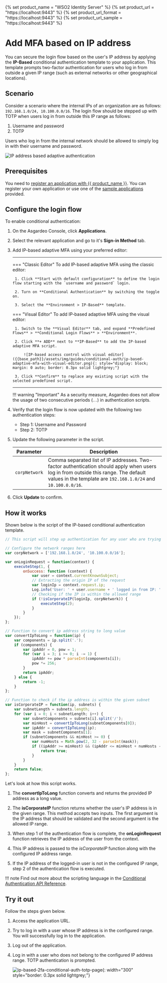 {% set product_name = "WSO2 Identity Server" %}
{% set product_url = "https://localhost:9443" %}
{% set product_url_format = "https://localhost:9443" %}
{% set product_url_sample = "https://localhost:9443" %}

# Add MFA based on IP address

You can secure the login flow based on the user's IP address by applying the **IP-Based** conditional authentication template to your application. This template prompts two-factor authentication for users who log in from outside a given IP range (such as external networks or other geographical locations).

## Scenario

Consider a scenario where the internal IPs of an organization are as follows: `192.168.1.0/24, 10.100.0.0/16`. The login flow should be stepped up with TOTP when users log in from outside this IP range as follows:

1. Username and password
2. TOTP

Users who log in from the internal network should be allowed to simply log in with their username and password.

![IP address based adaptive authentication]({{base_path}}/assets/img/guides/conditional-auth/ip-based-adaptive-auth.png)

## Prerequisites

You need to [register an application with {{ product_name }}]({{base_path}}/guides/applications/). You can register your own application or use one of the [sample applications]({{base_path}}/get-started/try-samples/) provided.

## Configure the login flow

To enable conditional authentication:

1. On the Asgardeo Console, click **Applications**.

2. Select the relevant application and go to it's **Sign-in Method** tab.

3. Add IP-based adaptive MFA using your preferred editor:

    ---
    === "Classic Editor"
        To add IP-based adaptive MFA using the classic editor:

        1. Click **Start with default configuration** to define the login flow starting with the `username and password` login.

        2. Turn on **Conditional Authentication** by switching the toggle on.

        3. Select the **Environment > IP-Based** template.

    === "Visual Editor"
        To add IP-based adaptive MFA using the visual editor:

        1. Switch to the **Visual Editor** tab, and expand **Predefined Flows** > **Conditional Login Flows** > **Environment**.

        2. Click **+ ADD** next to **IP-Based** to add the IP-based adaptive MFA script.

            ![IP-based access control with visual editor]({{base_path}}/assets/img/guides/conditional-auth/ip-based-adaptive-mfa-with-visual-editor.png){: style="display: block; margin: 0 auto; border: 0.3px solid lightgrey;"}

        3. Click **Confirm** to replace any existing script with the selected predefined script.

    ---

    !!! warning "Important"
        As a security measure, Asgardeo does not allow the usage of two consecutive periods (`..`) in authentication scripts.

4. Verify that the login flow is now updated with the following two authentication steps:

    - Step 1: Username and Password
    - Step 2: TOTP

5. Update the following parameter in the script.

    <table>
        <thead>
            <tr>
                <th>Parameter</th>
                <th>Description</th>
            </tr>
        </thead>
        <tbody>
            <tr>
                <td><code>corpNetwork</code></td>
                <td>Comma separated list of IP addresses. Two-factor authentication should apply when users log in from outside this range. The default values in the template are <code>192.168.1.0/24</code> and <code>10.100.0.0/16</code>.</td>
            </tr>
        </tbody>
    </table>

6. Click **Update** to confirm.

## How it works

Shown below is the script of the IP-based conditional authentication template.

```js
// This script will step up authentication for any user who are trying to log in outside from the configured network

// Configure the network ranges here
var corpNetwork = ['192.168.1.0/24', '10.100.0.0/16'];

var onLoginRequest = function(context) {
    executeStep(1, {
        onSuccess: function (context) {
            var user = context.currentKnownSubject;
            // Extracting the origin IP of the request
            var loginIp = context.request.ip;
            Log.info('User: ' + user.username + ' logged in from IP: ' + loginIp);
            // Checking if the IP is within the allowed range
            if (!isCorporateIP(loginIp, corpNetwork)) {
                executeStep(2);
            }
        }
    });
};

// Function to convert ip address string to long value
var convertIpToLong = function(ip) {
    var components = ip.split('.');
    if (components) {
        var ipAddr = 0, pow = 1;
        for (var i = 3; i >= 0; i -= 1) {
            ipAddr += pow * parseInt(components[i]);
            pow *= 256;
        }
        return ipAddr;
    } else {
        return -1;
    }
};

// Function to check if the ip address is within the given subnet
var isCorporateIP = function(ip, subnets) {
    var subnetLength = subnets.length;
    for (var i = 0; i < subnetLength; i++) {
        var subnetComponents = subnets[i].split('/');
        var minHost = convertIpToLong(subnetComponents[0]);
        var ipAddr = convertIpToLong(ip);
        var mask = subnetComponents[1];
        if (subnetComponents && minHost >= 0) {
            var numHosts = Math.pow(2, 32 - parseInt(mask));
            if ((ipAddr >= minHost) && (ipAddr <= minHost + numHosts - 1)) {
                return true;
            }
        }
    }
    return false;
};
```

Let's look at how this script works.

1. The **convertIpToLong** function converts and returns the provided IP address as a long value.

2. The **isCorporateIP** function returns whether the user's IP address is in the given range. This method accepts two inputs. The
first argument is the IP address that should be validated and the second argument is the allowed IP range.

3. When step 1 of the authentication flow is complete, the **onLoginRequest** function retrieves the IP
address of the user from the context.

4. This IP address is passed to the _isCorporateIP_ function along with the
configured IP address range.

5. If the IP address of the logged-in user is not in the configured IP range, step 2 of the authentication flow is
executed.

!!! note
    Find out more about the scripting language in the [Conditional Authentication API Reference]({{base_path}}/references/conditional-auth/api-reference/).

## Try it out

Follow the steps given below.

1. Access the application URL.

2. Try to log in with a user whose IP address is in the configured range. You will successfully log in to the application.

3. Log out of the application.

4. Log in with a user who does not belong to the configured IP address range. TOTP authentication is prompted.

    ![ip-based-2fa-conditional-auth-totp-page]({{base_path}}/assets/img/guides/conditional-auth/totp-step-up.png){: width="300" style="border: 0.3px solid lightgrey;"}
